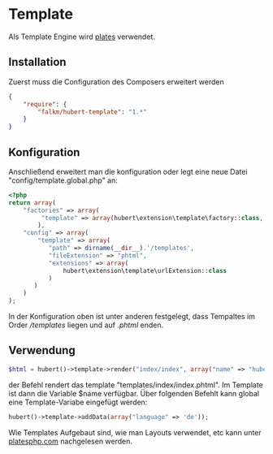 # Template

Als Template Engine wird [plates](http://platesphp.com) verwendet.

## Installation

Zuerst muss die Configuration des Composers erweitert werden
```json
{
    "require": {
        "falkm/hubert-template": "1.*"
    }
}
```

## Konfiguration

Anschließend erweitert man die konfiguration oder legt eine neue Datei "config/template.global.php" an:
```php
<?php
return array(
    "factories" => array(
         "template" => array(hubert\extension\template\factory::class, 'get')
        ), 
    "config" => array(
        "template" => array(
           "path" => dirname(__dir__).'/templates',
           "fileExtension" => "phtml",
           "extensions" => array(
               hubert\extension\template\urlExtension::class
           )
       )
    )
);
```

In der Konfiguration oben ist unter anderen festgelegt, dass Tempaltes im Order _/templates_ liegen und auf _.phtml_ enden.


## Verwendung

```php
$html = hubert()->template->render("index/index", array("name" => "hubert"));
```

der Befehl rendert das template "templates/index/index.phtml".
Im Template ist dann die Variable $name verfügbar.
Über folgenden Befehlt kann global eine Template-Variabe eingefügt werden:
```php
hubert()->template->addData(array("language" => 'de'));
```

Wie Templates Aufgebaut sind, wie man Layouts verwendet, etc kann unter [platesphp.com](http://platesphp.com) nachgelesen werden.

